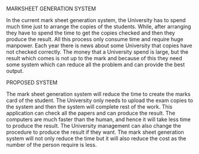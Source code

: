 MARKSHEET GENERATION SYSTEM

In the current mark sheet generation system, the University has to spend much time just to arrange the copies of the students.
While, after arranging they have to spend the time to get the copies checked and then they produce the result. 
All this process only consume time and require huge manpower. Each year there is news about some University that copies have not checked correctly. 
The money that a University spend is large, but the result which comes is not up to the mark and because of this they need some system which can reduce all the problem and can provide the best output.

PROPOSED SYSTEM

The mark sheet generation system will reduce the time to create the marks card of the student.
The University only needs to upload the exam copies to the system and then the system will complete rest of the work.
This application can check all the papers and can produce the result. 
The computers are much faster than the human, and hence it will take less time to produce the result.
The University management can also change the procedure to produce the result if they want.
The  mark sheet generation system will not only reduce the time but it will also reduce the cost as the number of the person require is less.

